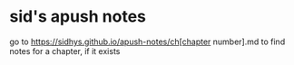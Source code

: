 # sid's apush notes 

go to https://sidhys.github.io/apush-notes/ch[chapter number].md to find notes for a chapter, if it exists
